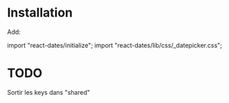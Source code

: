 # Installation

Add:

import "react-dates/initialize";
import "react-dates/lib/css/_datepicker.css";

# TODO

Sortir les keys dans "shared"